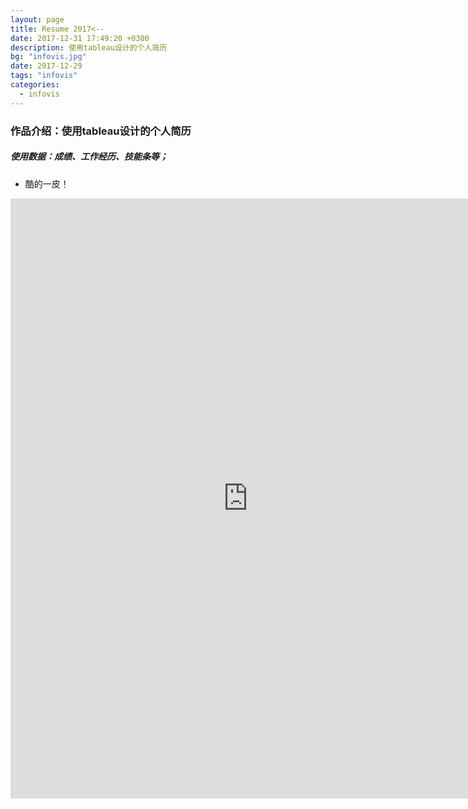 ```yaml
---
layout: page
title: Resume 2017<--
date: 2017-12-31 17:49:20 +0300
description: 使用tableau设计的个人简历
bg: "infovis.jpg"
date: 2017-12-29
tags: "infovis"
categories:
  - infovis
---
```


### 作品介绍：使用tableau设计的个人简历
#####  使用数据：成绩、工作经历、技能条等；
* 酷的一皮！


<iframe src="https://public.tableau.com/views/VisualResume2017_2/Resume2017?:embed=y&:display_count=yes&publish=yes/Dashboard1?:showVizHome=no&:embed=true" width="760px" height="960px" frameborder="0"> ></iframe>

